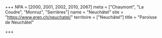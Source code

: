 +++
NPA = [2000, 2001, 2002, 2010, 2067]
meta = ["Chaumont", "La Coudre", "Monruz", "Serrières"]
name = "Neuchâtel"
site = "https://www.eren.ch/neuchatel/"
territoire = ["Neuchâtel"]
title = "Paroisse de Neuchâtel"

+++
